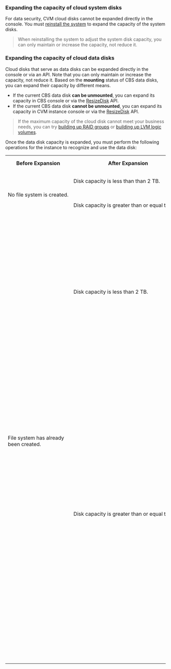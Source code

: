 ### Expanding the capacity of cloud system disks

For data security, CVM cloud disks cannot be expanded directly in the console. You must [reinstall the system](https://intl.cloud.tencent.com/document/product/213/4933) to expand the capacity of the system disks.
> When reinstalling the system to adjust the system disk capacity, you can only maintain or increase the capacity, not reduce it.
>

### Expanding the capacity of cloud data disks

Cloud disks that serve as data disks can be expanded directly in the console or via an API. Note that you can only maintain or increase the capacity, not reduce it.
Based on the **mounting** status of CBS data disks, you can expand their capacity by different means.
- If the current CBS data disk **can be unmounted**, you can expand its capacity in CBS console or via the [ResizeDisk](https://intl.cloud.tencent.com/document/product/362/16310) API.
- If the current CBS data disk **cannot be unmounted**, you can expand its capacity in CVM instance console or via the [ResizeDisk](https://intl.cloud.tencent.com/document/product/362/16310) API.

> If the maximum capacity of the cloud disk cannot meet your business needs, you can try [building up RAID groups](https://intl.cloud.tencent.com/document/product/362/2932) or [building up LVM logic volumes](https://intl.cloud.tencent.com/document/product/362/2933).
>
Once the data disk capacity is expanded, you must perform the following operations for the instance to recognize and use the data disk:
<table>
     <tr>
         <th nowrap="nowrap">Before Expansion</th>  
         <th nowrap="nowrap">After Expansion</th>  
		 <th>Subsequent Operations</th>  
     </tr>
	 <tr>
         <td   rowspan="2" nowrap="nowrap">No file system is created.</td>
         <td>Disk capacity is less than than 2 TB.</td>
		 <td><a href="https://intl.cloud.tencent.com/document/product/362/31597">Initialize cloud disks (less than 2 TB)</a></td>
     </tr> 
	 <tr>
         <td nowrap="nowrap">Disk capacity is greater than or equal to 2 TB.</td>
         <td><a href="https://intl.cloud.tencent.com/document/product/362/31598">Initialize cloud disks (greater than or equal to 2 TB)</a></td>
     </tr>
	 <tr>
         <td   rowspan="2">File system has already been created.</td>
         <td>Disk capacity is less than 2 TB.</td>
    		 <td><ul><li>The expanded disk is a Windows CVM cloud disk: <a href="https://intl.cloud.tencent.com/document/product/362/31601">Expand partitions and file systems (Windows).</a></li>
			 <li>The expanded disk is a Linux CVM cloud disk: <a href="https://intl.cloud.tencent.com/document/product/362/31602">Expand partitions and file systems (Linux)</a>.</li></ul>
				 </td>
     </tr>
	 <tr>
         <td>Disk capacity is greater than or equal to 2 TB.</td>
         <td>
				 <ul><li>GPT partition format: <a href="https://intl.cloud.tencent.com/document/product/362/31601">Expand partitions and file systems (Windows)</a> or <a href="https://intl.cloud.tencent.com/document/product/362/31602">Expand partitions and file systems (Linux)</a></li>
				 <li>MBR partition format: Not supported.</li>MBR partition format supports a maximum disk capacity of 2TB. If your disk partition is in MBR format and its capacity needs to be expanded beyond 2TB, we recommend you create and mount a new data disk, and use GPT partition format to copy the data to the new disk.</ul>
				 </td>
     </tr>
</table>
